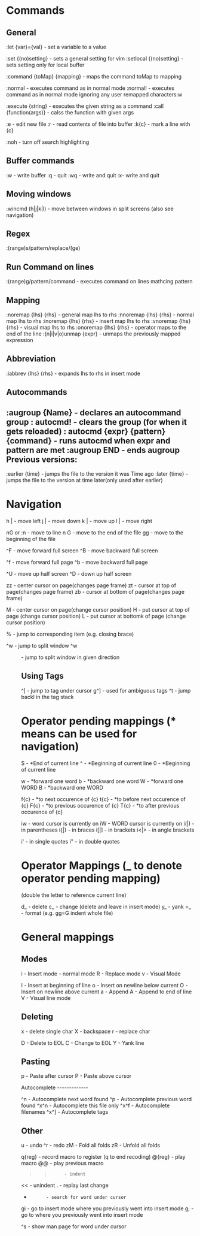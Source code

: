 Commands
========
General
-------

:let {var}={val} - set a variable to a value

:set {(no)setting} - sets a general setting for vim
:setlocal {(no)setting} - sets setting only for local buffer

:command {toMap} {mapping} - maps the command toMap to mapping

:normal - executes command as in normal mode
:normal! - executes command as in normal mode ignoring any user remapped characters:w

:execute {string} - executes the given string as a command
:call {function(args)} - calss the function with given args

:e - edit new file
:r - read contents of file into buffer
:k{c} - mark a line with {c}

:noh - turn off search highlighting

Buffer commands
---------------

:w - write buffer
:q - quit
:wq - write and quit
:x- write and quit

Moving windows
--------------

:wincmd (h|j|k|l) - move between windows in split screens (also see navigation)

Regex
-----

:(range)s/pattern/replace/(ge)

Run Command on lines
--------------------

:(range)g/pattern/command - executes command on lines mathcing pattern

Mapping
-------

:noremap {lhs} {rhs} - general map lhs to rhs
:nnoremap {lhs} {rhs} - normal map lhs to rhs
:inoremap {lhs} {rhs} - insert map lhs to rhs
:vnoremap {lhs} {rhs} - visual map lhs to rhs
:onoremap {lhs} {rhs} - operator maps to the end of the line
:(n|i|v|o)unmap {expr} - unmaps the previously mapped expression

Abbreviation
------------

:iabbrev {lhs} {rhs} - expands lhs to rhs in insert mode

Autocommands
------------

:augroup {Name} - declares an autocommand group
:  autocmd!     - clears the group (for when it gets reloaded)
:  autocmd {expr} {pattern} {command} - runs autocmd when expr and pattern are met
:augroup END - ends augroup
Previous versions:
------------------
:earlier {time} - jumps the file to the version it was Time ago
:later {time} - jumps the file to the version at time later(only used after earlier)

Navigation
==========

h | <left>  - move left
j | <down>  - move down
k | <up>    - move up
l | <right> - move right

nG or :n    - move to line n
G           - move to the end of the file
gg          - move to the beginning of the file

^F          - move forward full screen
^B          - move backward full screen

^f          - move forward full page
^b          - move backward full page

^U          - move up half screen
^D          - down up half screen

zz          - center cursor on page(changes page frame)
zt          - cursor at top of page(changes page frame)
zb          - cursor at bottom of page(changes page frame)

M           - center cursor on page(change cursor position)
H           - put cursor at top of page (change cursor position)
L           - put cursor at bottomk of page (change cursor position)

%           - jump to corresponding item (e.g. closing brace)

^w          - jump to split window
^w<dir>     - jump to split window in given direction


Using Tags
----------

^]          - jump to tag under cursor
g^]         - used for ambiguous tags
^t          - jump backl in the tag stack


Operator pending mappings (* means can be used for navigation)
===============================================================

$           - *End of current line
^           - *Beginning of current line
0           - *Beginning of current line

w           - *forward one word
b           - *backward one word
W           - *forward one WORD
B           - *backward one WORD

f{c}        - *to next occurence of {c}
t{c}        - *to before next occurence of {c}
F{c}        - *to previous occurence of {c}
T{c}        - *to after previous occurence of {c}

iw          - word cursor is currently on
iW          - WORD cursor is currently on
i(|)        - in parentheses
i{|}        - in braces
i[|]        - in brackets
i<|>        - in angle brackets

i'          - in single quotes
i"          - in double quotes

Operator Mappings (_ to denote operator pending mapping)
========================================================
(double the letter to reference current line)

d_          - delete
c_          - change (delete and leave in insert mode)
y_          - yank
=_          - format (e.g. gg=G indent whole file)

General mappings
================

Modes
-----
i           - Insert mode
<esc>       - normal mode
R           - Replace mode
v           - Visual Mode

I           - Insert at beginning of line
o           - Insert on newline below current
O           - Insert on newline above current
a           - Append
A           - Append to end of line
V           - Visual line mode

Deleting
--------
x           - delete single char
X           - backspace
r           - replace char

D           - Delete to EOL
C           - Change to EOL
Y           - Yank line

Pasting
-------

p           - Paste after cursor
P           - Paste above cursor

Autocomplete
        -------------

^n          - Autocomplete next word found
^p          - Autocomplete previous word found
^x^n        - Autocomplete this file only
^x^f        - Autocomplete filenames
^x^]        - Autocomplete tags


Other
-----
u           - undo
^r          - redo
zM          - Fold all folds
zR          - Unfold all folds

q{reg}      - record macro to register (q to end recoding)
@{reg}      - play macro
@@          - play previous macro

>>          - indent
<<          - unindent
.           - replay last change
*           - search for word under cursor

gi          - go to insert mode where you previously went into insert mode
g;          - go to where you previously went into insert mode

^s          - show man page for word under cursor


